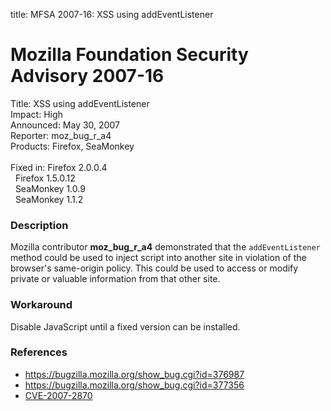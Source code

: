 title: MFSA 2007-16: XSS using addEventListener

<h1>Mozilla Foundation Security Advisory 2007-16</h1>

<p><span class="label">Title:</span>      XSS using addEventListener<br/>
<span class="label">Impact:</span>     High<br/>
<span class="label">Announced:</span>  May 30, 2007<br/>
<span class="label">Reporter:</span>   moz_bug_r_a4<br/>
<span class="label">Products:</span>   Firefox, SeaMonkey<br/>
<br/>
<span class="label">Fixed in:</span>   Firefox 2.0.0.4<br/>
<span class="label">&#160;</span>      Firefox 1.5.0.12<br/>
<span class="label">&#160;</span>      SeaMonkey 1.0.9<br/>
<span class="label">&#160;</span>      SeaMonkey 1.1.2</p>

<h3>Description</h3>

<p>Mozilla contributor <strong>moz_bug_r_a4</strong> demonstrated that
the <code>addEventListener</code> method could be used to inject
script into another site in violation of the browser's same-origin
policy. This could be used to access or modify private or valuable
information from that other site.</p>

<h3>Workaround</h3>

<p>Disable JavaScript until a fixed version can be installed.</p>

<h3>References</h3>

<ul>
<li><a href="https://bugzilla.mozilla.org/show_bug.cgi?id=376987">
https://bugzilla.mozilla.org/show_bug.cgi?id=376987</a></li>
<li><a href="https://bugzilla.mozilla.org/show_bug.cgi?id=377356">
https://bugzilla.mozilla.org/show_bug.cgi?id=377356</a></li>
<li><a class="ex-ref" href="http://nvd.nist.gov/nvd.cfm?cvename=CVE-2007-2870">CVE-2007-2870</a></li>
</ul>



